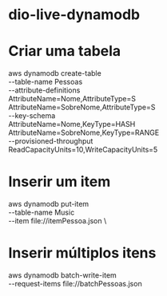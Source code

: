 # dio-live-dynamodb

# Criar uma tabela
aws dynamodb create-table \
    --table-name Pessoas \
    --attribute-definitions \
        AttributeName=Nome,AttributeType=S \
        AttributeName=SobreNome,AttributeType=S \
    --key-schema \
        AttributeName=Nome,KeyType=HASH \
        AttributeName=SobreNome,KeyType=RANGE \
    --provisioned-throughput \
        ReadCapacityUnits=10,WriteCapacityUnits=5

# Inserir um item
aws dynamodb put-item \
    --table-name Music \
    --item file://itemPessoa.json \

# Inserir múltiplos itens
aws dynamodb batch-write-item \
    --request-items file://batchPessoas.json